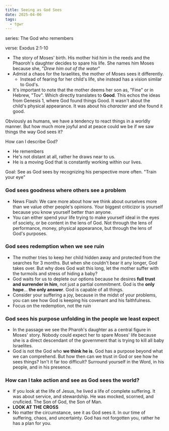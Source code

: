 ```yaml
---
title: Seeing as God Sees
date: 2025-04-06
tags:
  - tgwr
---
```

series: The God who remembers

verse: Exodus 2:1-10
- The story of Moses' birth. His mother hid him in the reeds and the Phaoroh's daughter decides to spare his life. She names him Moses because she, "*Drew him out of the water*"
- Admist a chaos for the Israelites, the mother of Moses sees it differently.
	- Instead of fearing for her child's life, she instead has a vision similar to God's.
- It's important to note that the mother deems her son as, "Fine" or in Hebrew, "Tov". Which directly translates to **Good**. This echos the ideas from Genesis 1, where God found things Good. It wasn't about the child's physical appearance. It was about his *character* and she found it good.

Obviously as humans, we have a tendency to react things in a worldly manner. But how much more joyful and at peace could we be if we saw things the way God sees it?

How can I describe God?
- He remembers
- He's not distant at all, rather he draws near to us.
- He is a moving God that is constantly working within our lives.

Goal: See as God sees by recognizing his perspective more often. "Train your eye"

### God sees goodness where others see a problem
- News Flash: We care more about how we think about ourselves more than we value other people's opinions. Your biggest criticizor is yourself because you know yourself better than anyone. 
- You can either spend your life trying to make yourself ideal in the eyes of society, or be content in the lens of God. Not through the lens of performance, money, physical appearance, but through the lens of God's purposes.
### God sees redemption when we see ruin
- The mother tries to keep her child hidden away and protected from the searches for 3 months. But when she couldn't bear it any longer, God takes over. But why does God wait this long, let the mother suffer with the turmoils and stress of hiding a baby? 
- God waits for us to deplete our options because he desires **full trust and surrender in him**, not just a partial commitment. God is the **only hope**... **the only answer**. God is capable of all things.
- Consider your suffering a joy, because in the midst of your problems, you can see how God is keeping his covenant and his faithfulness.
- Focus on the redemption, not the ruin
###  God sees his purpose unfolding in the people we least expect
- In the passage we see the Pharoh's daughter as a central figure in Moses' story. Nobody could expect her to spare Moses' life because she is a direct descendant of the government that is trying to kill all baby Israelites.
- God is not the God who **we think he is**. God has a purpose beyond what we can comprehend. But how then can we trust in God or see how he sees things? Isn't it far too difficult? Surround yourself in the Word, in his people, and in his presence. 
### How can I take action and see as God sees the world?
- If you look at the life of Jesus, he lived a life of complete suffering. It was about service, and stewardship. He was mocked, scorned, and cruficied. The Son of God, the Son of Man. 
- **LOOK AT THE CROSS** 
- No matter the circumstance, see it as God sees it. In our time of suffering, chaos, and uncertainty. God has not forgotten you, rather he has a plan for you. 